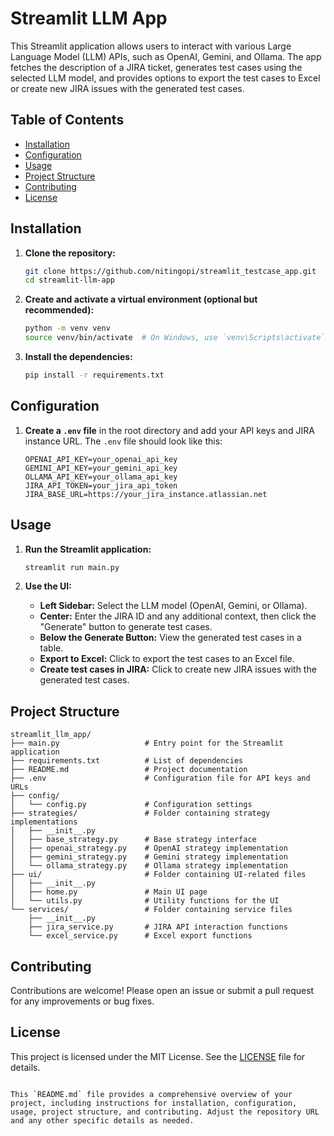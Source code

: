 # Streamlit LLM App

This Streamlit application allows users to interact with various Large Language Model (LLM) APIs, such as OpenAI, Gemini, and Ollama. The app fetches the description of a JIRA ticket, generates test cases using the selected LLM model, and provides options to export the test cases to Excel or create new JIRA issues with the generated test cases.

## Table of Contents
- [Installation](#installation)
- [Configuration](#configuration)
- [Usage](#usage)
- [Project Structure](#project-structure)
- [Contributing](#contributing)
- [License](#license)

## Installation

1. **Clone the repository:**
   ```sh
   git clone https://github.com/nitingopi/streamlit_testcase_app.git
   cd streamlit-llm-app
   ```

2. **Create and activate a virtual environment (optional but recommended):**
   ```sh
   python -m venv venv
   source venv/bin/activate  # On Windows, use `venv\Scripts\activate`
   ```

3. **Install the dependencies:**
   ```sh
   pip install -r requirements.txt
   ```

## Configuration

1. **Create a `.env` file** in the root directory and add your API keys and JIRA instance URL. The `.env` file should look like this:
   ```env
   OPENAI_API_KEY=your_openai_api_key
   GEMINI_API_KEY=your_gemini_api_key
   OLLAMA_API_KEY=your_ollama_api_key
   JIRA_API_TOKEN=your_jira_api_token
   JIRA_BASE_URL=https://your_jira_instance.atlassian.net
   ```

## Usage

1. **Run the Streamlit application:**
   ```sh
   streamlit run main.py
   ```

2. **Use the UI:**
   - **Left Sidebar:** Select the LLM model (OpenAI, Gemini, or Ollama).
   - **Center:** Enter the JIRA ID and any additional context, then click the "Generate" button to generate test cases.
   - **Below the Generate Button:** View the generated test cases in a table.
   - **Export to Excel:** Click to export the test cases to an Excel file.
   - **Create test cases in JIRA:** Click to create new JIRA issues with the generated test cases.

## Project Structure

```
streamlit_llm_app/
├── main.py                   # Entry point for the Streamlit application
├── requirements.txt          # List of dependencies
├── README.md                 # Project documentation
├── .env                      # Configuration file for API keys and URLs
├── config/
│   └── config.py             # Configuration settings
├── strategies/               # Folder containing strategy implementations
│   ├── __init__.py
│   ├── base_strategy.py      # Base strategy interface
│   ├── openai_strategy.py    # OpenAI strategy implementation
│   ├── gemini_strategy.py    # Gemini strategy implementation
│   └── ollama_strategy.py    # Ollama strategy implementation
├── ui/                       # Folder containing UI-related files
│   ├── __init__.py
│   ├── home.py               # Main UI page
│   └── utils.py              # Utility functions for the UI
└── services/                 # Folder containing service files
    ├── __init__.py
    ├── jira_service.py       # JIRA API interaction functions
    └── excel_service.py      # Excel export functions
```

## Contributing

Contributions are welcome! Please open an issue or submit a pull request for any improvements or bug fixes.

## License

This project is licensed under the MIT License. See the [LICENSE](LICENSE) file for details.
```

This `README.md` file provides a comprehensive overview of your project, including instructions for installation, configuration, usage, project structure, and contributing. Adjust the repository URL and any other specific details as needed.